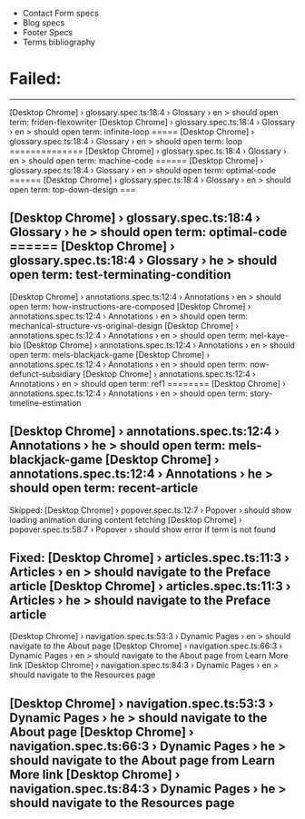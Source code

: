- Contact Form specs
- Blog specs
- Footer Specs
- Terms bibliography

# Failed:

---

[Desktop Chrome] › glossary.spec.ts:18:4 › Glossary › en > should open term: friden-flexowriter
[Desktop Chrome] › glossary.spec.ts:18:4 › Glossary › en > should open term: infinite-loop =====
[Desktop Chrome] › glossary.spec.ts:18:4 › Glossary › en > should open term: loop ==============
[Desktop Chrome] › glossary.spec.ts:18:4 › Glossary › en > should open term: machine-code ======
[Desktop Chrome] › glossary.spec.ts:18:4 › Glossary › en > should open term: optimal-code ======
[Desktop Chrome] › glossary.spec.ts:18:4 › Glossary › en > should open term: top-down-design ===

[Desktop Chrome] › glossary.spec.ts:18:4 › Glossary › he > should open term: optimal-code ======
[Desktop Chrome] › glossary.spec.ts:18:4 › Glossary › he > should open term: test-terminating-condition
--
[Desktop Chrome] › annotations.spec.ts:12:4 › Annotations › en > should open term: how-instructions-are-composed
[Desktop Chrome] › annotations.spec.ts:12:4 › Annotations › en > should open term: mechanical-structure-vs-original-design
[Desktop Chrome] › annotations.spec.ts:12:4 › Annotations › en > should open term: mel-kaye-bio
[Desktop Chrome] › annotations.spec.ts:12:4 › Annotations › en > should open term: mels-blackjack-game
[Desktop Chrome] › annotations.spec.ts:12:4 › Annotations › en > should open term: now-defunct-subsidiary
[Desktop Chrome] › annotations.spec.ts:12:4 › Annotations › en > should open term: ref1 ========
[Desktop Chrome] › annotations.spec.ts:12:4 › Annotations › en > should open term: story-timeline-estimation

[Desktop Chrome] › annotations.spec.ts:12:4 › Annotations › he > should open term: mels-blackjack-game
[Desktop Chrome] › annotations.spec.ts:12:4 › Annotations › he > should open term: recent-article
--

Skipped:
[Desktop Chrome] › popover.spec.ts:12:7 › Popover › should show loading animation during content fetching
[Desktop Chrome] › popover.spec.ts:58:7 › Popover › should show error if term is not found

Fixed:
[Desktop Chrome] › articles.spec.ts:11:3 › Articles › en > should navigate to the Preface article
[Desktop Chrome] › articles.spec.ts:11:3 › Articles › he > should navigate to the Preface article
--
[Desktop Chrome] › navigation.spec.ts:53:3 › Dynamic Pages › en > should navigate to the About page
[Desktop Chrome] › navigation.spec.ts:66:3 › Dynamic Pages › en > should navigate to the About page from Learn More link
[Desktop Chrome] › navigation.spec.ts:84:3 › Dynamic Pages › en > should navigate to the Resources page

[Desktop Chrome] › navigation.spec.ts:53:3 › Dynamic Pages › he > should navigate to the About page
[Desktop Chrome] › navigation.spec.ts:66:3 › Dynamic Pages › he > should navigate to the About page from Learn More link
[Desktop Chrome] › navigation.spec.ts:84:3 › Dynamic Pages › he > should navigate to the Resources page
--
